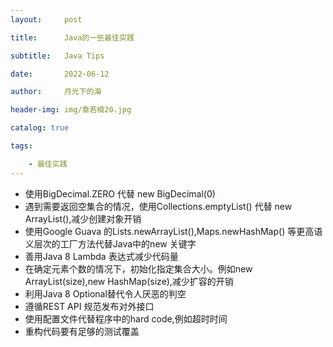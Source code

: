 ```yaml
---
layout:     post

title:      Java的一些最佳实践

subtitle:   Java Tips

date:       2022-06-12

author:     月光下的海

header-img: img/章若楠20.jpg

catalog: true

tags:

    - 最佳实践
---
```


- 使用BigDecimal.ZERO 代替 new BigDecimal(0)
- 遇到需要返回空集合的情况，使用Collections.emptyList() 代替 new ArrayList(),减少创建对象开销
- 使用Google Guava 的Lists.newArrayList(),Maps.newHashMap() 等更高语义层次的工厂方法代替Java中的new 关键字
- 善用Java 8 Lambda 表达式减少代码量
- 在确定元素个数的情况下，初始化指定集合大小。例如new ArrayList(size),new HashMap(size),减少扩容的开销
- 利用Java 8 Optional替代令人厌恶的判空
- 遵循REST API 规范发布对外接口
- 使用配置文件代替程序中的hard code,例如超时时间
- 重构代码要有足够的测试覆盖
